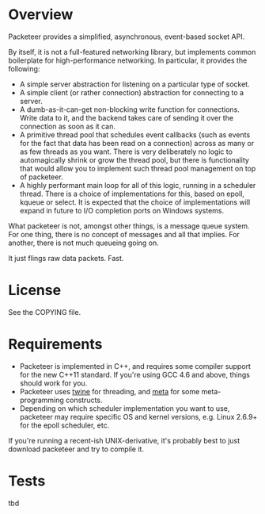 # Overview #
Packeteer provides a simplified, asynchronous, event-based socket API.

By itself, it is not a full-featured networking library, but implements common
boilerplate for high-performance networking. In particular, it provides the
following:

- A simple server abstraction for listening on a particular type of socket.
- A simple client (or rather connection) abstraction for connecting to a server.
- A dumb-as-it-can-get non-blocking write function for connections. Write data
  to it, and the backend takes care of sending it over the connection as soon
  as it can.
- A primitive thread pool that schedules event callbacks (such as events for
  the fact that data has been read on a connection) across as many or as few
  threads as you want.
  There is very deliberately no logic to automagically shrink or grow the thread
  pool, but there is functionality that would allow you to implement such thread
  pool management on top of packeteer.
- A highly performant main loop for all of this logic, running in a scheduler
  thread. There is a choice of implementations for this, based on epoll, kqueue
  or select. It is expected that the choice of implementations will expand
  in future to I/O completion ports on Windows systems.

What packeteer is not, amongst other things, is a message queue system. For
one thing, there is no concept of messages and all that implies. For another,
there is not much queueing going on.

It just flings raw data packets. Fast.

# License #

See the COPYING file.

# Requirements #

- Packeteer is implemented in C++, and requires some compiler support for
  the new C++11 standard. If you're using GCC 4.6 and above, things should work
  for you.
- Packeteer uses [twine](https://github.com/jfinkhaeuser/twine) for threading,
  and [meta](https://github.com/jfinkhaeuser/meta) for some meta-programming
  constructs.
- Depending on which scheduler implementation you want to use, packeteer may
  require specific OS and kernel versions, e.g. Linux 2.6.9+ for the epoll
  scheduler, etc.

If you're running a recent-ish UNIX-derivative, it's probably best to just
download packeteer and try to compile it.

# Tests #

tbd
